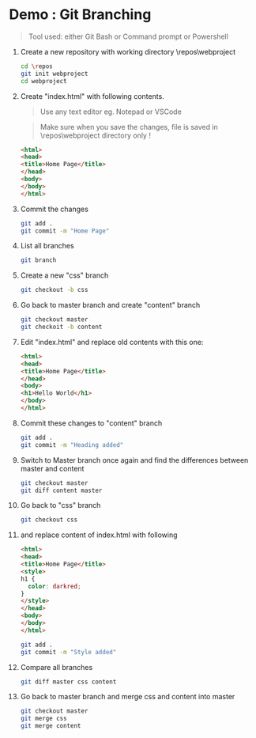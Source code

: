 # Demo : Git Branching

> Tool used: either Git Bash or Command prompt or Powershell 

1. Create a new repository with working directory \repos\webproject

   ```bash
   cd \repos
   git init webproject
   cd webproject
   ```

1. Create "index.html" with following contents. 

	> Use any text editor eg. Notepad or VSCode

	> Make sure when you save the changes, file is saved in \repos\webproject directory only !

	```html
	<html>
	<head>
	<title>Home Page</title>
	</head>
	<body>
	</body>
	</html>
	```

1. Commit the changes

	```bash
	git add .
	git commit -m "Home Page"
	```

1. List all branches

	```bash
	git branch
	```

1. Create a new "css" branch

	```bash
	git checkout -b css
	```

1. Go back to master branch and create "content" branch

	```bash
	git checkout master
	git checkoit -b content
	```

1. Edit "index.html" and replace old contents with this one:

	```html
	<html>
	<head>
	<title>Home Page</title>
	</head>
	<body>
	<h1>Hello World</h1>
	</body>
	</html>
	```

1. Commit these changes to "content" branch

	```bash
	git add .
	git commit -m "Heading added"
	```

1. Switch to Master branch once again and find the differences between master and content

	```bash
	git checkout master
	git diff content master
	```

1. Go back to "css" branch 

	```bash
	git checkout css
	```
	
1. and replace content of  index.html with following
	
	```html
	<html>
	<head>
	<title>Home Page</title>
	<style>
	h1 {
	  color: darkred;
	}
	</style>
	</head>
	<body>
	</body>
	</html>
	```

	```bash
	git add .
	git commit -m "Style added"
	```

11.	Compare all branches

	```bash
	git diff master css content
	```

12.	Go back to master branch and merge css and content into master

	```bash
	git checkout master
	git merge css
	git merge content
	```